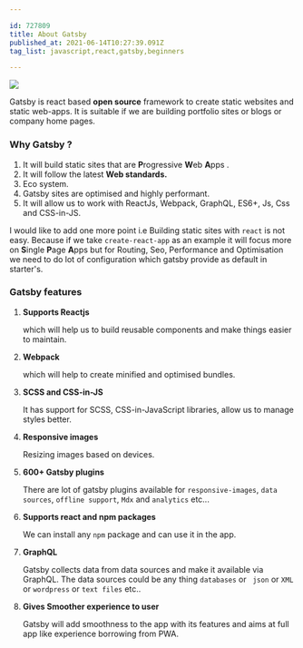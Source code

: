 ```yaml
---

id: 727809
title: About Gatsby
published_at: 2021-06-14T10:27:39.091Z
tag_list: javascript,react,gatsby,beginners

---
```


<img src='https://res.cloudinary.com/practicaldev/image/fetch/s--9LkQDYcX--/c_imagga_scale,f_auto,fl_progressive,h_420,q_auto,w_1000/https://dev-to-uploads.s3.amazonaws.com/uploads/articles/y3ko0nwza082nnsum2xw.png' />

Gatsby is react based **open source** framework to create static websites and static web-apps. It is suitable if we are building portfolio sites or blogs or company home pages.

### Why Gatsby ?

1. It will build static sites that are **P**rogressive **W**eb **A**pps .
2. It will follow the latest **Web standards.**
3. Eco system.
4. Gatsby sites are optimised and highly performant.
5. It will allow us to work with ReactJs, Webpack, GraphQL, ES6+, Js, Css and CSS-in-JS.

I would like to add one more point i.e Building static sites with `react` is not easy. Because if we take `create-react-app` as an example it will focus more on **S**ingle **P**age **A**pps but for Routing, Seo, Performance and Optimisation we need to do lot of configuration which gatsby provide as default in starter's.

### Gatsby features

1. **Supports Reactjs**

   which will help us to build reusable components and make things easier to maintain.

2. **Webpack**

   which will help to create minified and optimised bundles.

3. **SCSS and CSS-in-JS**

   It has support for SCSS, CSS-in-JavaScript libraries, allow us to manage styles better.

4. **Responsive images**

   Resizing images based on devices.

5. **600+ Gatsby plugins**

   There are lot of gatsby plugins available for `responsive-images`, `data sources`, `offline support`, `Mdx` and `analytics` etc...

6. **Supports react and npm packages**

   We can install any `npm` package and can use it in the app.

7. **GraphQL**

   Gatsby collects data from data sources and make it available via GraphQL. The data sources could be any thing `databases` or ` json` or `XML` or `wordpress` or `text files` etc..

8. **Gives Smoother experience to user**

   Gatsby will add smoothness to the app with its features and aims at full app like experience borrowing from PWA.
